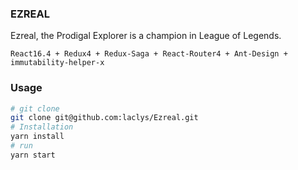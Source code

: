 ### EZREAL

Ezreal, the Prodigal Explorer is a champion in League of Legends.

```
React16.4 + Redux4 + Redux-Saga + React-Router4 + Ant-Design + immutability-helper-x
```

### Usage

```bash
# git clone
git clone git@github.com:laclys/Ezreal.git
# Installation
yarn install
# run
yarn start

```